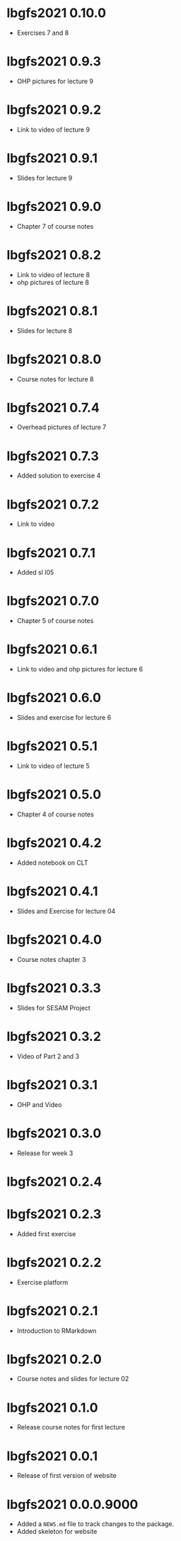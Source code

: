 # lbgfs2021 0.10.0

* Exercises 7 and 8

# lbgfs2021 0.9.3

* OHP pictures for lecture 9

# lbgfs2021 0.9.2

* Link to video of lecture 9

# lbgfs2021 0.9.1

* Slides for lecture 9

# lbgfs2021 0.9.0

* Chapter 7 of course notes

# lbgfs2021 0.8.2

* Link to video of lecture 8
* ohp pictures of lecture 8

# lbgfs2021 0.8.1

* Slides for lecture 8

# lbgfs2021 0.8.0

* Course notes for lecture 8

# lbgfs2021 0.7.4

* Overhead pictures of lecture 7

# lbgfs2021 0.7.3

* Added solution to exercise 4

# lbgfs2021 0.7.2

* Link to video

# lbgfs2021 0.7.1

* Added sl l05

# lbgfs2021 0.7.0

* Chapter 5 of course notes

# lbgfs2021 0.6.1

* Link to video and ohp pictures for lecture 6

# lbgfs2021 0.6.0

* Slides and exercise for lecture 6

# lbgfs2021 0.5.1

* Link to video of lecture 5

# lbgfs2021 0.5.0

* Chapter 4 of course notes

# lbgfs2021 0.4.2

* Added notebook on CLT

# lbgfs2021 0.4.1

* Slides and Exercise for lecture 04

# lbgfs2021 0.4.0

* Course notes chapter 3

# lbgfs2021 0.3.3

* Slides for SESAM Project

# lbgfs2021 0.3.2

* Video of Part 2 and 3

# lbgfs2021 0.3.1

* OHP and Video

# lbgfs2021 0.3.0

* Release for week 3

# lbgfs2021 0.2.4

# lbgfs2021 0.2.3

* Added first exercise

# lbgfs2021 0.2.2

* Exercise platform

# lbgfs2021 0.2.1

* Introduction to RMarkdown 

# lbgfs2021 0.2.0

* Course notes and slides for lecture 02 

# lbgfs2021 0.1.0

* Release course notes for first lecture


# lbgfs2021 0.0.1

* Release of first version of website

# lbgfs2021 0.0.0.9000

* Added a `NEWS.md` file to track changes to the package.
* Added skeleton for website
